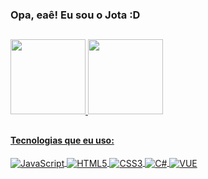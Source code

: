 ### Opa, eaê! Eu sou o Jota :D

##

<div align="left">
  <a href="https://github.com/JotaV-0">
  <img height="120rem" src="https://github-readme-stats.vercel.app/api?username=JotaV-0&show_icons=true&theme=tokyonight&include_all_commits=true&count_private=true"/>
  <img height="120rem" src="https://github-readme-stats.vercel.app/api/top-langs/?username=JotaV-0&layout=compact&langs_count=7&theme=tokyonight"/>
</div>
 
##

#### Tecnologias que eu uso: 
<div style: "display: inline_block">
  <img pointerevents="none" align="center" alt="JavaScript" src="https://img.shields.io/badge/JavaScript-F7DF1E?style=for-the-badge&logo=javascript&logoColor=black" />
  <img pointerevents="none" align="center" alt="HTML5" src="https://img.shields.io/badge/HTML5-E34F26?style=for-the-badge&logo=html5&logoColor=white" />
  <img pointerevents="none" align="center" alt="CSS3" src="https://img.shields.io/badge/CSS3-1572B6?style=for-the-badge&logo=css3&logoColor=white" />
  <img pointerevents="none" align="center" alt="C#" src="https://img.shields.io/badge/C%23-239120?style=for-the-badge&logo=c-sharp&logoColor=white" />
  <img pointerevents="none" align="center" alt="VUE" src="https://img.shields.io/badge/Unity-100000?style=for-the-badge&logo=unity&logoColor=white" />
  
</div>

<!--
 <img pointerevents="none" align="center" alt="VUE" src="https://img.shields.io/badge/Vue.js-35495E?style=for-the-badge&logo=vue.js&logoColor=4FC08D" />
-->
